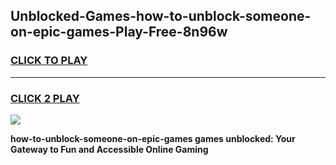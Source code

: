 
## Unblocked-Games-how-to-unblock-someone-on-epic-games-Play-Free-8n96w
<h3>
<a href="https://premium76.site?title=how-to-unblock-someone-on-epic-games&ref=18A1">CLICK TO PLAY</a></h3>
<hr>

<h3>
<a href="https://premium76.site?title=how-to-unblock-someone-on-epic-games&ref=18A1">CLICK 2 PLAY</a>
  
</h3>

<a href="https://premium76.site?title=how-to-unblock-someone-on-epic-games&ref=18A1"><img src="https://clearcache.store/games.png"></a>


**how-to-unblock-someone-on-epic-games games unblocked: Your Gateway to Fun and Accessible Online Gaming**
